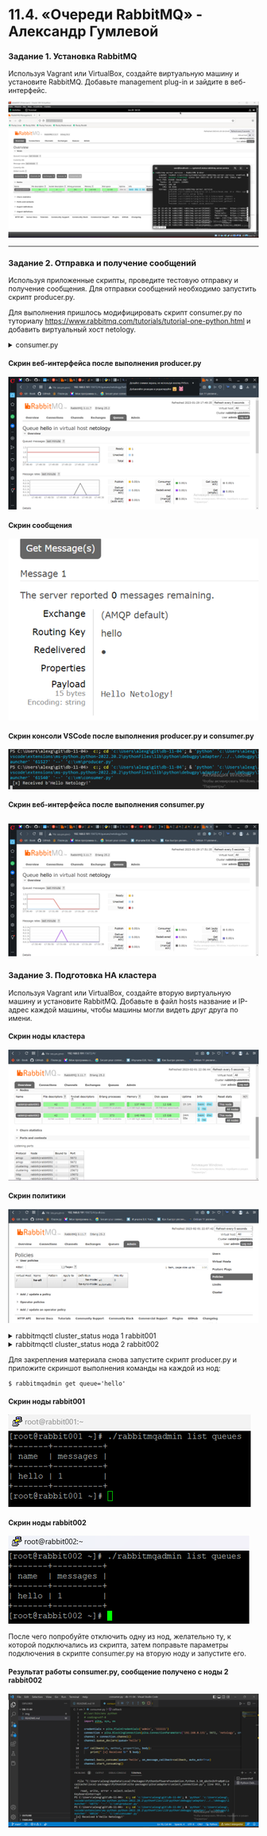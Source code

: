 # 11.4. «Очереди RabbitMQ» - Александр Гумлевой

### Задание 1. Установка RabbitMQ

Используя Vagrant или VirtualBox, создайте виртуальную машину и установите RabbitMQ.
Добавьте management plug-in и зайдите в веб-интерфейс.

![Задание 1](./img/img-01.png)

---

### Задание 2. Отправка и получение сообщений

Используя приложенные скрипты, проведите тестовую отправку и получение сообщения.
Для отправки сообщений необходимо запустить скрипт producer.py.

Для выполнения пришлось модифицировать скрипт consumer.py по туториалу https://www.rabbitmq.com/tutorials/tutorial-one-python.html и добавить виртуальный хост netology.

<details>
  <summary>consumer.py</summary>
  
  ```python
import pika, sys, os

credentials = pika.PlainCredentials('admin', '111111')
connection = pika.BlockingConnection(pika.ConnectionParameters('192.168.0.191', 5672, 'netology', credentials))
channel = connection.channel()
channel.queue_declare(queue='hello')


def callback(ch, method, properties, body):
    print(" [x] Received %r" % body)


channel.basic_consume(queue='hello', on_message_callback=callback, auto_ack=True)
channel.start_consuming()

if __name__ == '__main__':
    try:
        main()
    except KeyboardInterrupt:
        print('Interrupted')
        try:
            sys.exit(0)
        except SystemExit:
            os._exit(0)
  ```
</details>

#### Скрин веб-интерфейса после выполнения producer.py

![Задание 2](./img/img-02-1.png)

#### Скрин сообщения

![Задание 2](./img/img-02-2.png)

#### Скрин консоли VSCode после выполнения producer.py и consumer.py

![Задание 2](./img/img-02-3.png)

#### Скрин веб-интерфейса после выполнения consumer.py

![Задание 2](./img/img-02-4.png)
---

### Задание 3. Подготовка HA кластера

Используя Vagrant или VirtualBox, создайте вторую виртуальную машину и установите RabbitMQ.
Добавьте в файл hosts название и IP-адрес каждой машины, чтобы машины могли видеть друг друга по имени.

#### Скрин ноды кластера

![Задание 3](./img/img-03-1.png)

#### Скрин политики

![Задание 3](./img/img-03-2.png)

<details>
  <summary>rabbitmqctl cluster_status нода 1 rabbit001</summary>

```shell script
Cluster status of node rabbit@rabbit001 ...
Basics

Cluster name: rabbit@rabbit001

Disk Nodes

rabbit@rabbit001
rabbit@rabbit002

Running Nodes

rabbit@rabbit001
rabbit@rabbit002

Versions

rabbit@rabbit001: RabbitMQ 3.11.7 on Erlang 25.2
rabbit@rabbit002: RabbitMQ 3.11.7 on Erlang 25.2

Maintenance status

Node: rabbit@rabbit001, status: not under maintenance
Node: rabbit@rabbit002, status: not under maintenance

Alarms

(none)

Network Partitions

(none)

Listeners

Node: rabbit@rabbit001, interface: [::], port: 15672, protocol: http, purpose: HTTP API
Node: rabbit@rabbit001, interface: [::], port: 25672, protocol: clustering, purpose: inter-node and CLI tool communication
Node: rabbit@rabbit001, interface: [::], port: 5672, protocol: amqp, purpose: AMQP 0-9-1 and AMQP 1.0
Node: rabbit@rabbit002, interface: [::], port: 15672, protocol: http, purpose: HTTP API
Node: rabbit@rabbit002, interface: [::], port: 25672, protocol: clustering, purpose: inter-node and CLI tool communication
Node: rabbit@rabbit002, interface: [::], port: 5672, protocol: amqp, purpose: AMQP 0-9-1 and AMQP 1.0

Feature flags

Flag: classic_mirrored_queue_version, state: enabled
Flag: classic_queue_type_delivery_support, state: enabled
Flag: direct_exchange_routing_v2, state: enabled
Flag: drop_unroutable_metric, state: enabled
Flag: empty_basic_get_metric, state: enabled
Flag: feature_flags_v2, state: enabled
Flag: implicit_default_bindings, state: enabled
Flag: listener_records_in_ets, state: enabled
Flag: maintenance_mode_status, state: enabled
Flag: quorum_queue, state: enabled
Flag: stream_queue, state: enabled
Flag: stream_single_active_consumer, state: enabled
Flag: tracking_records_in_ets, state: enabled
Flag: user_limits, state: enabled
Flag: virtual_host_metadata, state: enabled

```
</details>

<details>
  <summary>rabbitmqctl cluster_status нода 2 rabbit002</summary>
  
```shell script
Cluster status of node rabbit@rabbit002 ...
Basics

Cluster name: rabbit@rabbit002

Disk Nodes

rabbit@rabbit001
rabbit@rabbit002

Running Nodes

rabbit@rabbit001
rabbit@rabbit002

Versions

rabbit@rabbit001: RabbitMQ 3.11.7 on Erlang 25.2
rabbit@rabbit002: RabbitMQ 3.11.7 on Erlang 25.2

Maintenance status

Node: rabbit@rabbit001, status: not under maintenance
Node: rabbit@rabbit002, status: not under maintenance

Alarms

(none)

Network Partitions

(none)

Listeners

Node: rabbit@rabbit001, interface: [::], port: 15672, protocol: http, purpose: HTTP API
Node: rabbit@rabbit001, interface: [::], port: 25672, protocol: clustering, purpose: inter-node and CLI tool communication
Node: rabbit@rabbit001, interface: [::], port: 5672, protocol: amqp, purpose: AMQP 0-9-1 and AMQP 1.0
Node: rabbit@rabbit002, interface: [::], port: 15672, protocol: http, purpose: HTTP API
Node: rabbit@rabbit002, interface: [::], port: 25672, protocol: clustering, purpose: inter-node and CLI tool communication
Node: rabbit@rabbit002, interface: [::], port: 5672, protocol: amqp, purpose: AMQP 0-9-1 and AMQP 1.0

Feature flags

Flag: classic_mirrored_queue_version, state: enabled
Flag: classic_queue_type_delivery_support, state: enabled
Flag: direct_exchange_routing_v2, state: enabled
Flag: drop_unroutable_metric, state: enabled
Flag: empty_basic_get_metric, state: enabled
Flag: feature_flags_v2, state: enabled
Flag: implicit_default_bindings, state: enabled
Flag: listener_records_in_ets, state: enabled
Flag: maintenance_mode_status, state: enabled
Flag: quorum_queue, state: enabled
Flag: stream_queue, state: enabled
Flag: stream_single_active_consumer, state: enabled
Flag: tracking_records_in_ets, state: enabled
Flag: user_limits, state: enabled
Flag: virtual_host_metadata, state: enabled
```
</details>

Для закрепления материала снова запустите скрипт producer.py и приложите скриншот выполнения команды на каждой из нод:

```shell script
$ rabbitmqadmin get queue='hello'
```
#### Скрин ноды rabbit001

![Задание 3](./img/img-03-3.png)

#### Скрин ноды rabbit002

![Задание 3](./img/img-03-4.png)

После чего попробуйте отключить одну из нод, желательно ту, к которой подключались из скрипта, затем поправьте параметры подключения в скрипте consumer.py на вторую ноду и запустите его.

#### Результат работы consumer.py, сообщение получено с ноды 2 rabbit002

![Задание 3](./img/img-03-5.png)